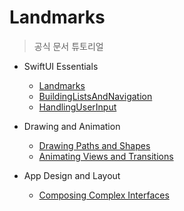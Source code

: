 # Landmarks

> 공식 문서 튜토리얼

- SwiftUI Essentials
  - [Landmarks](https://developer.apple.com/tutorials/swiftui/creating-and-combining-views)
  - [BuildingListsAndNavigation](https://developer.apple.com/tutorials/swiftui/building-lists-and-navigation)
  - [HandlingUserInput](https://developer.apple.com/tutorials/swiftui/handling-user-input)
  
- Drawing and Animation
  - [Drawing Paths and Shapes](https://developer.apple.com/tutorials/swiftui/drawing-paths-and-shapes)
  - [Animating Views and Transitions](https://developer.apple.com/tutorials/swiftui/animating-views-and-transitions)
  
- App Design and Layout
  - [Composing Complex Interfaces](https://developer.apple.com/tutorials/swiftui/composing-complex-interfaces)


